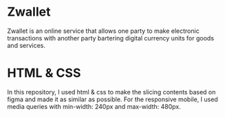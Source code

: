# Zwallet

Zwallet is an online service that allows one party to make electronic transactions with another party bartering digital currency units for goods and services.


# HTML & CSS

In this repository, I used html & css to make the slicing contents based on figma and made it as similar as possible. For the responsive mobile, I used media queries with min-width: 240px and max-width: 480px.